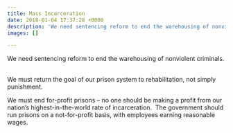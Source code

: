 ```yaml
---
title: Mass Incarceration
date: 2018-01-04 17:37:28 +0000
description: 'We need sentencing reform to end the warehousing of nonviolent criminals. '
images: []

---
```

We need sentencing reform to end the warehousing of nonviolent criminals.  

We must return the goal of our prison system to rehabilitation, not simply punishment.  

We must end for-profit prisons – no one should be making a profit from our nation’s highest-in-the-world rate of incarceration.  The government should run prisons on a not-for-profit basis, with employees earning reasonable wages.